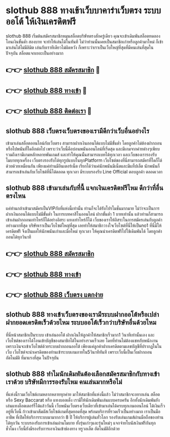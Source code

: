 # slothub 888 ทางเข้าเว็บบาคาร่าเว็บตรง ระบบออโต้ ให้เงินเครดิตฟรี

slothub 888 เริ่มต้นสมัครสมาชิกหมุนสล็อตบริษัทตรงสักครู่เดียว คุณจะเข้าเดิมพันสล็อตทดลองโอนเงินขั้นต่ำ สองบาท จะทำให้เล่นได้ในทันที ไม่ว่าท่านนั้นเคยเป็นสมาชิกเก่าหรือลูกค้ามาใหม่ ก็เข้ามาเล่นได้ไม่มีลิมิต เล่นกับเราทีเดียวไม่ผิดหวัง ก็เพราะว่าเราเป็นเว็บใหญ่ที่สุดที่มีคนเล่นที่สุดในปัจจุบัน สล็อตแจกเยอะเป็นอย่างมาก

## 👉👉 [slothub 888 สมัครสมาชิก](https://bit.ly/3Ckzg5n) 🎰
## 👉👉 [slothub 888 ทางเข้า](https://bit.ly/3Ckzg5n) 🎰
## 👉👉 [slothub 888 ติดต่อเรา](https://bit.ly/3Ckzg5n) 🎰

## slothub 888 เว็บตรงเว็บตรงของเรามีดีกว่าเว็บอื่นอย่างไร
เข้ามาเล่นสล็อตออนไลน์กับเว็บตรง สามารถฝากเงินถอนได้แบบไม่มีขั้นต่ำ โดยลูกค้าไม่ต้องฝากถอนหรือไปพนันที่ใดอีกต่อไป เพราะว่าเว็บนี้คือบ่อนพนันออนไลน์ที่เริ่ดสุด และมีเกมจากค่ายต่างๆเพียบ รวมถึงเรามีเกมหลักหลายพันเกมส์ และทำให้คุณนั้นสามารถเบทได้ทุกเวลา และเว็บของเรารองรับโมบายทุกเครื่อง เว็บตรงรองรับได้ทุกรูปแบบในทุกPlatform เว็บไซต์ของที่นี่สามารถสมัครที่ใดก็ได้ด้วยด้วยเหมือนกัน เพียงแค่ท่านมีอินเตอร์เน็ต เรียกได้ว่าแค่นักพนันมีเน็ตและมีแท็ปเล็ต นักพนันก็สามารถเข้าเล่นกับเว็บไซต์ที่นี่ได้ตลอด ทุกเวลา มีระบบรองรับ Line Official ตอบลูกค้า ตลอดเวลา

## slothub 888 เข้ามาเล่นกับที่นี้ แจกเงินเครดิตฟรีไหม ดีกว่าที่อื่นตรงไหน
แค่ท่านกล้าเข้ามาสมัครเป็นVIPกับที่แห่งนี้เท่านั้น ท่านก็จะได้รับโปรโมชั่นมากมาย ไม่ว่าจะเป็นการฝากเงินถอนได้แบบไม่มีขั้นต่ำ ในการเบทคาสิโนออนไลน์ ฝากขั้นต่ำ 1 บาทเท่านั้น แล้วท่านก็สามารถเข้าเล่นฝากถอนเท่าไหร่ก็ได้อย่างอิสระ แทงเท่าไหร่ก็ได้ เว็บของเราให้อิสระในการสมัครเล่นกับลูกค้าอย่างมากที่สุด บริษัทเราเป็นเว็บไซต์ใหญ่ที่สุด เลยทำให้สมาชิกวางใจเว็บไซต์ที่นี่ให้เป็นno1 ที่นี่มีให้เครดิตฟรี จึงเป็นผลให้นักพนันเก่าและมือใหม่ ทุกเวลา ให้คุณนำเครดิตฟรีไปใช้เดิมพันได้ โดยลูกค้าถอนได้ทุกวินาที

## 👉👉 [slothub 888 สมัครสมาชิก](https://bit.ly/3Ckzg5n)
## 👉👉 [slothub 888 ทางเข้า](https://bit.ly/3Ckzg5n)
## 👉👉 [slothub 888 เว็บตรง แตกง่าย](https://bit.ly/3Ckzg5n)

## slothub 888 ทางเข้าเว็บตรงของเรามีระบบฝากออโต้หรือเปล่า ฝากยอดเครดิตเร็วด้วยไหม ระบบออโต้เร็วกว่าบริษัทอื่นด้วยไหม
ที่นี่หน้าสมาชิกเป็นระบบ เข้าเล่นออโต้ ฝากเงินให้ลูกค้าให้สมาชิกเร็วมาก1 วินาทีเท่านั้นเอง และเว็บไซต์ของเราได้โอนเข้าบัญชีของสมาชิกได้ในอย่างรวดเร็วเลย โดยที่ท่านไม่ต้องแชทกับพนักงาน เพราะเงินจะเข้าเว็บไซต์ด้วยระบบฝากถอนออโต้ เพียงแค่ลูกค้าฝากเครดิตตามเลขบัญชีที่ปรากฏในในเว็บ เว็บไซต์จะนำเครดิตของท่านเข้าระบบเกมภายใน5วินาทีทันที เพราะเว็บนี้เป็นเว็บฝากถอนอัตโนมัติ ที่มาแรงที่สุด ในปัจจุบัน

## slothub 888 ทำไมนักเดิมพันต้องเลือกสมัครสมาชิกกับทางเข้าเราด้วย บริษัทมีการรองรับไหม คนเล่นมากหรือไม่
ที่แห่งนี้รวมเว็บไซต์เกมหลากหลายทุกค่าย มาให้สมาชิกที่แห่งนี้แล้ว ไม่ว่าสมาชิกจะอยากเล่น สล็อต หรือ Sexy Baccarat หรือ แทงบอลเต็ง เรามีให้นักเดิมพันเล่นแบบครบครัน อีกทั้งนักเดิมพันยังเล่นแทงล็อตเตอร์รี่ได้แล้ววันนี้ เว็บพนันเว็บตรงเว็บเดียวที่เข้ามาเล่นได้ครบทุกเกมออนไลน์ ได้เงินเร็วอยู่ที่เว็บนี้ ก้าวเข้ามาสัมผัสเว็บไซต์เกมที่สุดยอดที่สุด พร้อมบริการที่รวดเร็วเป็นอย่างมาก เราเป็นมืออาชีพ ที่เปิดให้บริการระบบมามากกว่า 8 ปี ให้บริการผู้เล่นทั่วโลก รองรับเล่นเกมส์ผ่านมือถือของท่านได้ทุกวัน ระบบรองรับการเข้าเล่นผ่านโมบาย ทั้งรุ่นเก่าๆและรุ่นใหม่ๆ แจกจ่ายโบนัสเงินฟรีกันทุกชั่วโมง เว็บนี้ยังมีรองรับการเอาเงินเข้าช่องทาง ทรูวอเล็ต อัตโนมัติอีกด้วย
